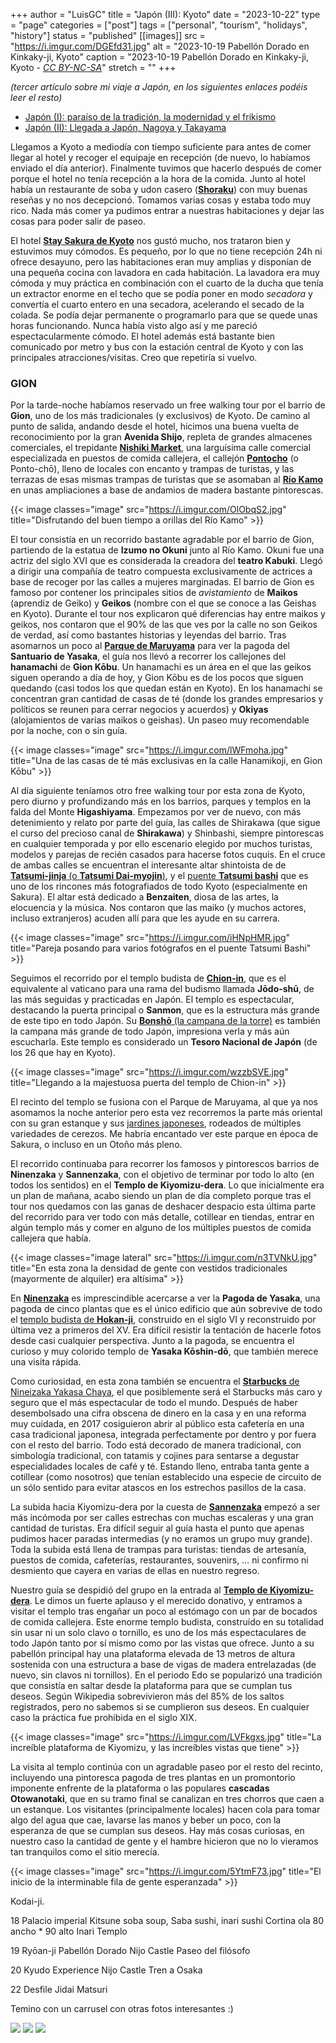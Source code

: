 +++
author = "LuisGC"
title = "Japón (III): Kyoto"
date = "2023-10-22"
type = "page"
categories = ["post"]
tags = ["personal", "tourism", "holidays", "history"]
status = "published"
[[images]]
  src = "https://i.imgur.com/DGEfd31.jpg"
  alt = "2023-10-19 Pabellón Dorado en Kinkaky-ji, Kyoto"
  caption = "2023-10-19 Pabellón Dorado en Kinkaky-ji, Kyoto - <a href='http://creativecommons.org/licenses/by-nc-sa/3.0/'><i>CC BY-NC-SA</i></a>"
  stretch = ""
+++

_(tercer artículo sobre mi viaje a Japón, en los siguientes enlaces podéis leer el resto)_
* [Japón (I): paraíso de la tradición, la modernidad y el frikismo](/blog/2023/10/japon-1-paraiso-tradicion-modernidad-frikismo/)
* [Japón (II): Llegada a Japón, Nagoya y Takayama](/blog/2023/10/japon-2-nagoya-takayama/)


Llegamos a Kyoto a mediodía con tiempo suficiente para antes de comer llegar al hotel y recoger el equipaje en recepción (de nuevo, lo habíamos enviado el día anterior). Finalmente tuvimos que hacerlo después de comer porque el hotel no tenía recepción a la hora de la comida. Junto al hotel había un restaurante de soba y udon casero ([**Shoraku**](https://maps.app.goo.gl/Pi6ZCDxM2KCnoaGX9)) con muy buenas reseñas y no nos decepcionó. Tomamos varias cosas y estaba todo muy rico. Nada más comer ya pudimos entrar a nuestras habitaciones y dejar las cosas para poder salir de paseo.

El hotel [**Stay Sakura de Kyoto**](https://maps.app.goo.gl/QJRuuhgRq8GNqnM7A) nos gustó mucho, nos trataron bien y estuvimos muy cómodos. Es pequeño, por lo que no tiene recepción 24h ni ofrece desayuno, pero las habitaciones eran muy amplias y disponían de una pequeña cocina con lavadora en cada habitación. La lavadora era muy cómoda y muy práctica en combinación con el cuarto de la ducha que tenía un extractor enorme en el techo que se podía poner en modo _secadora_ y convertía el cuarto entero en una secadora, acelerando el secado de la colada. Se podía dejar permanente o programarlo para que se quede unas horas funcionando. Nunca había visto algo así y me pareció espectacularmente cómodo. El hotel además está bastante bien comunicado por metro y bus con la estación central de Kyoto y con las principales atracciones/visitas. Creo que repetiría si vuelvo.

### GION

Por la tarde-noche habíamos reservado un free walking tour por el barrio de **Gion**, uno de los más tradicionales (y exclusivos) de Kyoto. De camino al punto de salida, andando desde el hotel, hicimos una buena vuelta de reconocimiento por la gran **Avenida Shijo**, repleta de grandes almacenes comerciales, el trepidante [**Nishiki Market**](https://maps.app.goo.gl/ioycS1SM2u47t25p8), una larguísima calle comercial especializada en puestos de comida callejera, el callejón [**Pontocho**](https://maps.app.goo.gl/TQR9SXPzFhsdPRqw6) (o Ponto-chō), lleno de locales con encanto y trampas de turistas, y las terrazas de esas mismas trampas de turistas que se asomaban al [**Río Kamo**](https://maps.app.goo.gl/krPfD5zVHvHxrwMo9) en unas ampliaciones a base de andamios de madera bastante pintorescas.

{{< image classes="image" src="https://i.imgur.com/OlObqS2.jpg" title="Disfrutando del buen tiempo a orillas del Río Kamo" >}}

El tour consistía en un recorrido bastante agradable por el barrio de Gion, partiendo de la estatua de **Izumo no Okuni** junto al Río Kamo. Okuni fue una actriz del siglo XVI que es considerada la creadora del **teatro Kabuki**. Llegó a dirigir una compañía de teatro compuesta exclusivamente de actrices a base de recoger por las calles a mujeres marginadas. El barrio de Gion es famoso por contener los principales sitios de _avistamiento_ de **Maikos** (aprendiz de Geiko) y **Geikos** (nombre con el que se conoce a las Geishas en Kyoto). Durante el tour nos explicaron qué diferencias hay entre maikos y geikos, nos contaron que el 90% de las que ves por la calle no son Geikos de verdad, así como bastantes historias y leyendas del barrio. Tras asomarnos un poco al [**Parque de Maruyama**](https://maps.app.goo.gl/PSYiRUxBrX5rz4oG6) para ver la pagoda del **Santuario de Yasaka**, el guía nos llevó a recorrer los callejones del **hanamachi** de **Gion Kōbu**. Un hanamachi es un área en el que las geikos siguen operando a día de hoy, y Gion Kōbu es de los pocos que siguen quedando (casi todos los que quedan están en Kyoto). En los hanamachi se concentran gran cantidad de casas de té (donde los grandes empresarios y políticos se reunen para cerrar negocios y acuerdos) y **Okiyas** (alojamientos de varias maikos o geishas). Un paseo muy recomendable por la noche, con o sin guía.

{{< image classes="image" src="https://i.imgur.com/lWFmoha.jpg" title="Una de las casas de té más exclusivas en la calle Hanamikoji, en Gion Kōbu" >}}

Al día siguiente teníamos otro free walking tour por esta zona de Kyoto, pero diurno y profundizando más en los barrios, parques y templos en la falda del Monte **Higashiyama**. Empezamos por ver de nuevo, con más detenimiento y relato por parte del guía, las calles de Shirakawa (que sigue el curso del precioso canal de **Shirakawa**) y Shinbashi, siempre pintorescas en cualquier temporada y por ello escenario elegido por muchos turistas, modelos y parejas de recién casados para hacerse fotos cuquis. En el cruce de ambas calles se encuentran el interesante altar shintoista de de [**Tatsumi-jinja** (o **Tatsumi Dai-myojin**)](https://maps.app.goo.gl/saL6ri7obMboFJny5), y el [puente **Tatsumi bashi**](https://maps.app.goo.gl/jCKoCXPUxqrHouwn9) que es uno de los rincones más fotografiados de todo Kyoto (especialmente en Sakura). El altar está dedicado a **Benzaiten**, diosa de las artes, la elocuencia y la música. Nos contaron que las maiko (y muchos actores, incluso extranjeros) acuden allí para que les ayude en su carrera.

{{< image classes="image" src="https://i.imgur.com/iHNpHMR.jpg" title="Pareja posando para varios fotógrafos en el puente Tatsumi Bashi" >}}

Seguimos el recorrido por el templo budista de [**Chion-in**](https://maps.app.goo.gl/tVFc9RP9z32DTFH29), que es el equivalente al vaticano para una rama del budismo llamada **Jōdo-shū**, de las más seguidas y practicadas en Japón. El templo es espectacular, destacando la puerta principal o **Sanmon**, que es la estructura más grande de este tipo en todo Japón. Su [**Bonshō** (la campana de la torre)](https://maps.app.goo.gl/BYnXG2pseBdLhsXw8) es también la campana más grande de todo Japón, impresiona verla y más aún escucharla. Este templo es considerado un **Tesoro Nacional de Japón** (de los 26 que hay en Kyoto).

{{< image classes="image" src="https://i.imgur.com/wzzbSVE.jpg" title="Llegando a la majestuosa puerta del templo de Chion-in" >}}

El recinto del templo se fusiona con el Parque de Maruyama, al que ya nos asomamos la noche anterior pero esta vez recorremos la parte más oriental con su gran estanque y sus [jardines japoneses](https://maps.app.goo.gl/impiQ6d8DLwcWStJ7), rodeados de múltiples variedades de cerezos. Me habría encantado ver este parque en época de Sakura, o incluso en un Otoño más pleno.

El recorrido continuaba para recorrer los famosos y pintorescos barrios de **Ninenzaka** y **Sannenzaka**, con el objetivo de terminar por todo lo alto (en todos los sentidos) en el **Templo de Kiyomizu-dera**. Lo que inicialmente era un plan de mañana, acabo siendo un plan de día completo porque tras el tour nos quedamos con las ganas de deshacer despacio esta última parte del recorrido para ver todo con más detalle, cotillear en tiendas, entrar en algún templo más y comer en alguno de los múltiples puestos de comida callejera que había.

{{< image classes="image lateral" src="https://i.imgur.com/n3TVNkU.jpg" title="En esta zona la densidad de gente con vestidos tradicionales (mayormente de alquiler) era altísima" >}}

En [**Ninenzaka**](https://maps.app.goo.gl/vuAFAJAR9RToWYyY7) es imprescindible acercarse a ver la **Pagoda de Yasaka**, una pagoda de cinco plantas que es el único edificio que aún sobrevive de todo el [templo budista de **Hokan-ji**](https://maps.app.goo.gl/dkvE7zTYgX8LeYLf6), construido en el siglo VI y reconstruido por última vez a primeros del XV. Era difícil resistir la tentación de hacerle fotos desde casi cualquier perspectiva. Junto a la pagoda, se encuentra el curioso y muy colorido templo de **Yasaka Kōshin-dō**, que también merece una visita rápida.

Como curiosidad, en esta zona también se encuentra el [**Starbucks** de Nineizaka Yakasa Chaya](https://maps.app.goo.gl/J1jVC3JGs8i2XSVY9), el que posiblemente será el Starbucks más caro y seguro que el más espectacular de todo el mundo. Después de haber desembolsado una cifra obscena de dinero en la casa y en una reforma muy cuidada, en 2017 cosiguieron abrir al público esta cafetería en una casa tradicional japonesa, integrada perfectamente por dentro y por fuera con el resto del barrio. Todo está decorado de manera tradicional, con simbología tradicional, con tatamis y cojines para sentarse a degustar especialidades locales de café y té. Estando lleno, entraba tanta gente a cotillear (como nosotros) que tenían establecido una especie de circuito de un sólo sentido para evitar atascos en los estrechos pasillos de la casa.

La subida hacia Kiyomizu-dera por la cuesta de [**Sannenzaka**](https://maps.app.goo.gl/AZSxFjWeDCDD8WrH6) empezó a ser más incómoda por ser calles estrechas con muchas escaleras y una gran cantidad de turistas. Era difícil seguir al guía hasta el punto que apenas pudimos hacer paradas intermedias (y no eramos un grupo muy grande). Toda la subida está llena de trampas para turistas: tiendas de artesanía, puestos de comida, cafeterías, restaurantes, souvenirs, ... ni confirmo ni desmiento que cayera en varias de ellas en nuestro regreso.

Nuestro guía se despidió del grupo en la entrada al [**Templo de Kiyomizu-dera**](https://maps.app.goo.gl/ukgBYTSfY99ziBhB9). Le dimos un fuerte aplauso y el merecido donativo, y entramos a visitar el templo tras engañar un poco al estómago con un par de bocados de comida callejera. Este enorme templo budista, construído en su totalidad sin usar ni un solo clavo o tornillo, es uno de los más espectaculares de todo Japón tanto por sí mismo como por las vistas que ofrece. Junto a su pabellón principal hay una plataforma elevada de 13 metros de altura sostenida con una estructura a base de vigas de madera entrelazadas (de nuevo, sin clavos ni tornillos). En el periodo Edo se popularizó una tradición que consistía en saltar desde la plataforma para que se cumplan tus deseos. Según Wikipedia sobrevivieron más del 85% de los saltos registrados, pero no sabemos si se cumplieron sus deseos. En cualquier caso la práctica fue prohibida en el siglo XIX.

{{< image classes="image" src="https://i.imgur.com/LVFkgxs.jpg" title="La increíble plataforma de Kiyomizu, y las increíbles vistas que tiene" >}}

La visita al templo continúa con un agradable paseo por el resto del recinto, incluyendo una pintoresca pagoda de tres plantas en un promontorio imponente enfrente de la plataforma o las populares **cascadas Otowanotaki**, que en su tramo final se canalizan en tres chorros que caen a un estanque. Los visitantes (principalmente locales) hacen cola para tomar algo del agua que cae, lavarse las manos y beber un poco, con la esperanza de que se cumplan sus deseos. Hay más cosas curiosas, en nuestro caso la cantidad de gente y el hambre hicieron que no lo vieramos tan tranquilos como el sitio merecía.

{{< image classes="image" src="https://i.imgur.com/5YtmF73.jpg" title="El inicio de la interminable fila de gente esperanzada" >}}


Kodai-ji.

18
Palacio imperial
Kitsune soba soup, Saba sushi, inari sushi
Cortina ola 80 ancho * 90 alto
Inari Templo 

19
Ryōan-ji 
Pabellón Dorado
Nijo Castle 
Paseo del filósofo

20
Kyudo Experience
Nijo Castle
Tren a Osaka

22
Desfile Jidai Matsuri

Temino con un carrusel con otras fotos interesantes :)

<div class="slider-container">  
  <img
    class="slider-item"
    src="https://i.imgur.com/5YtmF73.jpg"
  />
  <img
    class="slider-item"
    src="https://i.imgur.com/LVFkgxs.jpg"
  />
  <img
    class="slider-item"
    src="https://i.imgur.com/iHNpHMR.jpg"
  />
</div>  

